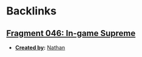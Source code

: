 
# Backlinks
## [Fragment 046: In-game Supreme](<Fragment 046: In-game Supreme.md>)
- **[Created by](<Created by.md>):** [Nathan](<Nathan.md>)

